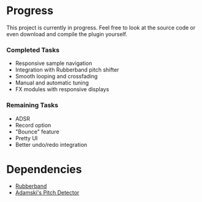 # Progress
This project is currently in progress. Feel free to look at the source code or even download and compile the plugin yourself.

### Completed Tasks
- Responsive sample navigation 
- Integration with Rubberband pitch shifter
- Smooth looping and crossfading
- Manual and automatic tuning
- FX modules with responsive displays

### Remaining Tasks
- ADSR
- Record option
- "Bounce" feature
- Pretty UI
- Better undo/redo integration

# Dependencies
- [Rubberband](https://github.com/breakfastquay/rubberband)
- [Adamski's Pitch Detector](https://github.com/adamski/pitch_detector)
